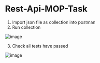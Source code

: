 # Rest-Api-MOP-Task

1. Import json file as collection into postman
2. Run collection

![image](https://user-images.githubusercontent.com/49342424/122650070-1f14ed80-d131-11eb-9848-6900b06d13a2.png)

3. Check all tests have passed

![image](https://user-images.githubusercontent.com/49342424/122650311-77002400-d132-11eb-9ef6-3858d2e345cf.png)


